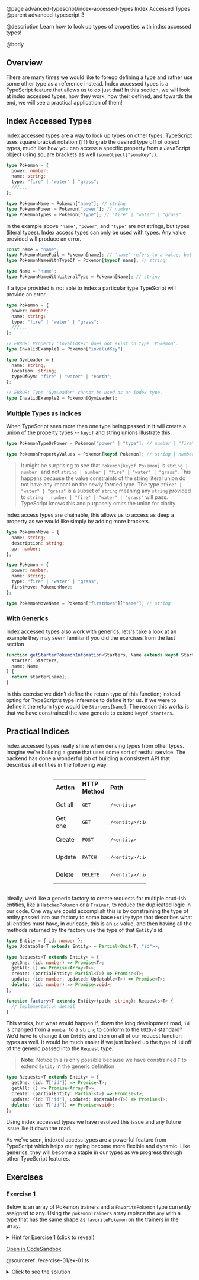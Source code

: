 @page advanced-typescript/index-accessed-types Index Accessed Types
@parent advanced-typescript 3

@description Learn how to look up types of properties with index accessed types!

@body

## Overview

There are many times we would like to forego defining a type and rather use some other type as a reference instead. Index accessed types is a TypeScript feature that allows us to do just that! In this section, we will look at index accessed types, how they work, how their defined, and towards the end, we will see a practical application of them!

## Index Accessed Types

Index accessed types are a way to look up types on other types. TypeScript uses square bracket notation (`[]`) to grab the desired type off of object types, much like how you can access a specific property from a JavaScript object using square brackets as well (`someObject["someKey"]`).

```ts
type Pokemon = {
  power: number;
  name: string;
  type: "fire" | "water" | "grass";
  ///...
};

type PokemonName = Pokemon["name"]; // string
type PokemonPower = Pokemon["power"]; // number
type PokemonTypes = Pokemon["type"]; // "fire" | "water" | "grass"
```

In the example above `'name'`, `'power'`, and `'type'` are not strings, but types (literal types). Index access types can only be used with types. Any value provided will produce an error.

```ts
const name = "name";
type PokemonNameFail = Pokemon[name]; // 'name' refers to a value, but is being used as a type here.
type PokemonNameWithTypeOf = Pokemon[typeof name]; // string;

type Name = "name";
type PokemonNameWithLiteralType = Pokemon[Name]; // string
```

If a type provided is not able to index a particular type TypeScript will provide an error.

```ts
type Pokemon = {
  power: number;
  name: string;
  type: "fire" | "water" | "grass";
  ///...
};

// ERROR: Property 'invalidKey' does not exist on type 'Pokemon'.
type InvalidExample1 = Pokemon["invalidKey"];

type GymLeader = {
  name: string;
  location: string;
  typeOfGym: "fire" | "water" | "earth";
};

// ERROR: Type 'GymLeader' cannot be used as an index type.
type InvalidExample2 = Pokemon[GymLeader];
```

### Multiple Types as Indices

When TypeScript sees more than one type being passed in it will create a union of the property types -- `keyof` and string unions illustrate this.

```ts
type PokemonTypeOrPower = Pokemon["power" | "type"]; // number | "fire" | "water" | "grass"

type PokemonPropertyValues = Pokemon[keyof Pokemon]; // string | number;
```

> It might be surprising to see that `Pokemon[keyof Pokemon]` is `string | number ` and not `string | number | "fire" | "water" | "grass"`. This happens because the value constraints of the string literal union do not have any impact on the newly formed type. The type `"fire" | "water" | "grass"` is a subset of `string` meaning any `string` provided to `string | number | "fire" | "water" | "grass"` will pass. TypeScript knows this and purposely omits the union for clarity.

Index access types are chainable, this allows us to access as deep a property as we would like simply by adding more brackets.

```ts
type PokemonMove = {
  name: string;
  description: string;
  pp: number;
};

type Pokemon = {
  power: number;
  name: string;
  type: "fire" | "water" | "grass";
  firstMove: PokemonMove;
};

type PokemonMoveName = Pokemon["firstMove"]["name"]; // string
```

### With Generics

Index accessed types also work with generics, lets's take a look at an example they may seem familiar if you did the exercises from the last section

```ts
function getStarterPokemonInfomation<Starters, Name extends keyof Starters>(
  starter: Starters,
  name: Name
) {
  return starter[name];
}
```

In this exercise we didn’t define the return type of this function; instead opting for TypeScript’s type inference to define it for us. If we were to define it the return type would be `Starters[Name]`. The reason this works is that we have constrained the `Name` generic to extend `keyof Starters`.

## Practical Indices

Index accessed types really shine when deriving types from other types. Imagine we’re building a game that uses some sort of restful service. The backend has done a wonderful job of building a consistent API that describes all entities in the following way.

<div style='width:100%;display:flex;justify-content:center;'>

<table style='width: 50%;'>
    <tr>
        <td><b>Action</b></td>
        <td><b>HTTP Method</b></td>
        <td><b>Path</b></td>
    </tr>
    <tr>
        <td>Get all</td>
        <td><pre>GET</pre></td>
        <td><pre>/&lt;entity&gt;</pre></td>
    </tr>
    <tr>
        <td>Get one</td>
        <td><pre>GET</pre></td>
        <td><pre>/&lt;entity&gt;/:id</pre></td>
    </tr>
    <tr>
        <td>Create</td>
        <td><pre>POST</pre></td>
        <td><pre>/&lt;entity&gt;</pre></td>
    </tr>
    <tr>
        <td>Update</td>
        <td><pre>PATCH</pre></td>
        <td><pre>/&lt;entity&gt;/:id</pre></td>
    </tr>
    <tr>
        <td>Delete</td>
        <td><pre>DELETE</pre></td>
        <td><pre>/&lt;entity&gt;/:id</pre></td>
    </tr>
</table>
</div>

Ideally, we’d like a generic factory to create requests for multiple crud-ish entities, like a `HatchedPokemon` or a `Trainer`, to reduce the duplicated logic in our code. One way we could accomplish this is by constraining the type of entity passed into our factory to some base `Entity` type that describes what all entities must have, in our case, this is an `id` value, and then having all the methods returned by the factory use the type of that `Entity`'s id.

```ts
type Entity = { id: number };
type Updatable<T extends Entity> = Partial<Omit<T, "id">>;

type Requests<T extends Entity> = {
  getOne: (id: number) => Promise<T>;
  getAll: () => Promise<Array<T>>;
  create: (partialEntity: Partial<T>) => Promise<T>;
  update: (id: number, updated: Updatable<T>) => Promise<T>;
  delete: (id: number) => Promise<void>;
};

function factory<T extends Entity>(path: string): Requests<T> {
  // Implementation detail
}
```

This works, but what would happen if, down the long development road, `id` is changed from a `number` to a `string` to conform to the `UUIDv4` standard? We’d have to change it on `Entity` and then on all of our request function types as well. It would be much easier if we just looked up the type of `id` off of the generic passed into the `Request` type.

> **Note:** Notice this is only possible because we have constrained `T` to extend `Entity` in the generic definition

```ts
type Requests<T extends Entity> = {
  getOne: (id: T["id"]) => Promise<T>;
  getAll: () => Promise<Array<T>>;
  create: (partialEntity: Partial<T>) => Promise<T>;
  update: (id: T["id"], updated: Updatable<T>) => Promise<T>;
  delete: (id: T["id"]) => Promise<void>;
};
```

Using index accessed types we have resolved this issue and any future issue like it down the road.

As we've seen, indexed access types are a powerful feature from TypeScript which helps our typing become more flexible and dynamic. Like generics, they will become a staple in our types as we progress through other TypeScript features.

## Exercises

### Exercise 1

Below is an array of Pokemon trainers and a `FavoritePokemon` type currently assigned to any.
Using the `pokemonTrainers` array replace the `any` with a type that has the same shape as `favoritePokemon` on the
trainers in the array.

<details>
<summary> Hint for Exercise 1 (click to reveal)</summary>
An array is just an object indexed with a number
</details>

<a href="https://codesandbox.io/api/v1/sandboxes/define?parameters=N4IgZglgNgpgziAXKADgQwMYGs0HMYB0AVnAPYB2SoGFALjObVSACYwoNvkYTzO0BPDnAwAnCCiaIQUNPThMAvsoA0IAAwBmALQRybAB7bMGeHBgttg4dphH1ARgK0EyEDUYMpIAPQAqPwAdcgACPxCAIRgoUgB3EIg4ELRQtFFRNAEQ0jAQgAVSLBgAWwoQ2gy9GFEklJZkkIADADE0ADdScXoCotLyRvKhGBCMAFd0rygstDg4CFxyC3LSZPIBAmCwkIBVOfJccoALYcaUQpKKABVKxZqBtIys0XZZUyOTlIEB2IhaQ4brMM_nIQocZu8QnA0MVhnAwRxkklGmB2p1fjAehd-tlQn8YJtwhU0FUaglccdkulMhtQkFaSEAHwhAASeloiAJjJCAEFUlSsokQkRRgpVtkAEZEGAYWhkwxLH5_BrkUbFcXVAk-YJ2M6iWUeUVnXpXG7VJIAXhCAG1NiFgLaQiFyNCYIgQoEQNy4R6VA6QiiOl0Mec-m77aFHZHnTC3R68hAcBhDqMfX7HUaLHYAHKq9WiN0AJgArL6I5HBhw3TaQABRWAy8QYD0AXVL5cdclomCwcCracjwHKv1gsZAAEVRhBsDzaF3sD6K673SAs51imgoAuzrFqm6ACzqFTJDBjDIYARuhzqdQhRRt9uOwe0YdLj2XZP6DUgI-A0d16UVFOW5xLuIQOFeR4mOMmAXiEADsN53v2j5DrQI7LgAaqQUCygAyoqSYLr-y7_g2QHfiE26gQhkEntB56Xtet73uWrZ-khEYcY-frRq-IARKIpDzt-foBmi3QhhQYb9rxo4APLkBABipmWkYZoYOZqqBACcJb9sR1YAEpCVgC4egA4oJoz6C2LGRp23a9tayF2qh6Fvt2sBEUMo6rqI66bhRVH5iEB60aeMGMYhdnlk-L6jgAkoJoSXMSgU_j5y64fQ0TATuIVXoex4RQx8FFsxLlxWhfHGdOuFQBAbDeZWy61aZQUgSFcElsV9Gwdp0X9mxqlcRV5DNgA3MEwSAiErSBuimJ9CElqfFNlDKIoQA" target="_blank">Open in CodeSandbox</a>

@sourceref ./exercise-01/ex-01.ts

<details>
<summary>Click to see the solution</summary>

@sourceref ./exercise-01/soln-01.ts

</details>
